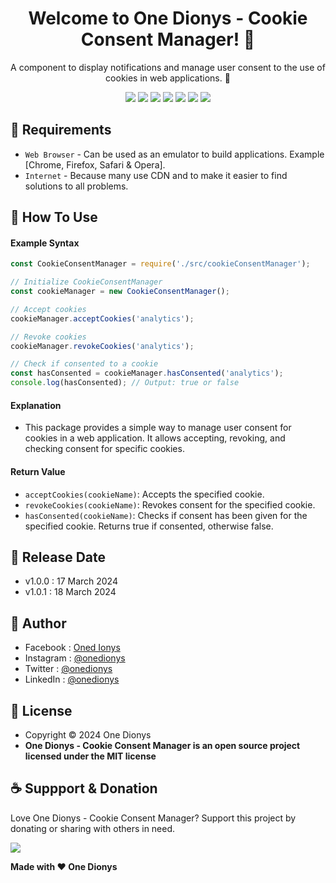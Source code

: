 <h1 align="center">Welcome to One Dionys - Cookie Consent Manager! 👋 </h1>

<p align="center">A component to display notifications and manage user consent to the use of cookies in web applications. 💖 </p>

<p align="center">
<img src="https://img.shields.io/github/contributors/onedionys/onedionys-cookie-consent-manager?style=flat-square">
<img src="https://img.shields.io/github/issues/onedionys/onedionys-cookie-consent-manager?style=flat-square">
<img src="https://img.shields.io/github/stars/onedionys/onedionys-cookie-consent-manager?style=flat-square"> 
<img src="https://img.shields.io/github/forks/onedionys/onedionys-cookie-consent-manager?style=flat-square">
<img src="https://img.shields.io/github/last-commit/onedionys/onedionys-cookie-consent-manager.svg?style=flat-square">
<img src="https://img.shields.io/github/languages/code-size/onedionys/onedionys-cookie-consent-manager?style=flat-square">
<img src="https://img.shields.io/github/license/onedionys/onedionys-cookie-consent-manager?style=flat-square">
</p>

## 💾 Requirements

* `Web Browser` - Can be used as an emulator to build applications. Example [Chrome, Firefox, Safari & Opera].
* `Internet` - Because many use CDN and to make it easier to find solutions to all problems.

## 🎯 How To Use

#### Example Syntax

```javascript
const CookieConsentManager = require('./src/cookieConsentManager');

// Initialize CookieConsentManager
const cookieManager = new CookieConsentManager();

// Accept cookies
cookieManager.acceptCookies('analytics');

// Revoke cookies
cookieManager.revokeCookies('analytics');

// Check if consented to a cookie
const hasConsented = cookieManager.hasConsented('analytics');
console.log(hasConsented); // Output: true or false
```

#### Explanation

* This package provides a simple way to manage user consent for cookies in a web application. It allows accepting, revoking, and checking consent for specific cookies.

#### Return Value

* `acceptCookies(cookieName)`: Accepts the specified cookie.
* `revokeCookies(cookieName)`: Revokes consent for the specified cookie.
* `hasConsented(cookieName)`: Checks if consent has been given for the specified cookie. Returns true if consented, otherwise false.

## 📆 Release Date

* v1.0.0 : 17 March 2024
* v1.0.1 : 18 March 2024

## 🧑 Author

* Facebook : <a href="https://www.facebook.com/theonedionys"> Oned Ionys</a>
* Instagram : <a href="https://www.instagram.com/onedionys/"> @onedionys</a>
* Twitter : <a href="https://twitter.com/onedionys"> @onedionys</a>
* LinkedIn :  <a href="https://www.linkedin.com/in/onedionys/"> @onedionys</a>

## 📝 License

* Copyright © 2024 One Dionys
* **One Dionys - Cookie Consent Manager is an open source project licensed under the MIT license**

## ☕️ Suppport & Donation

Love One Dionys - Cookie Consent Manager? Support this project by donating or sharing with others in need.

<a href="https://www.buymeacoffee.com/onedionys"><img src="https://img.shields.io/badge/Buy_Me_A_Coffee-FFDD00?style=for-the-badge&logo=buy-me-a-coffee&logoColor=black"/> </a>

**Made with ❤️ One Dionys**
